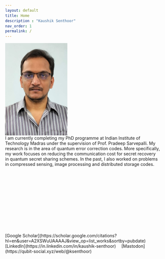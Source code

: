 ```yaml
---
layout: default
title: Home
description : "Kaushik Senthoor"
nav_order: 1
permalink: /
---
```


<div>
<img src="/my_pic.jpeg" style="vertical-align:middle" alt="My picture" height=300px"/><div style="display:table-cell;height:300px;">I am currently completing my PhD programme at Indian Institute of Technology Madras under the supervision of Prof. Pradeep Sarvepalli. My research is in the area of quantum error correction codes. More specifically, my work focuses on reducing the communication cost for secret recovery in quantum secret sharing schemes. In the past, I also worked on problems in compressed sensing, image processing and distributed storage codes.</div></div>


<br>
[Google Scholar](https://scholar.google.com/citations?hl=en&user=A2XSWuUAAAAJ&view_op=list_works&sortby=pubdate)
&emsp;[LinkedIn](https://in.linkedin.com/in/kaushik-senthoor)
&emsp;[Mastodon](https://qubit-social.xyz/web/@ksenthoor)
